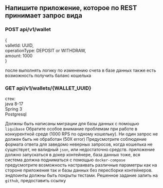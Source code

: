 ## Напишите приложение, которое по REST принимает запрос вида

### POST api/v1/wallet
{  
valletId: UUID,  
operationType: DEPOSIT or WITHDRAW,  
amount: 1000  
}  

после выполнять логику по изменению счета в базе данных
также есть возможность получить баланс кошелька  

### GET api/v1/wallets/{WALLET_UUID}
стек:  
java 8-17  
Spring 3  
Postgresql  

Должны быть написаны миграции для базы данных с помощью `liquibase`
Обратите особое внимание проблемам при работе в конкурентной среде (1000 RPS по
одному кошельку). Ни один запрос не должен быть не обработан (50Х error)
Предусмотрите соблюдение формата ответа для заведомо неверных запросов, когда
кошелька не существует, не валидный `json`, или недостаточно средств.
приложение должно запускаться в докер контейнере, база данных тоже, вся система
должна подниматься с помощью `docker-compose`
предусмотрите возможность настраивать различные параметры как на стороне
приложения так и базы данных без пересборки контейнеров.
эндпоинты должны быть покрыты тестами.
Решенное задание залить на `github`, предоставить ссылку


